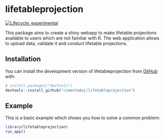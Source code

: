 
<!-- README.md is generated from README.Rmd. Please edit that file -->

# lifetableprojection

<!-- badges: start -->

[![Lifecycle:
experimental](https://img.shields.io/badge/lifecycle-experimental-orange.svg)](https://lifecycle.r-lib.org/articles/stages.html#experimental)
<!-- badges: end -->

This package aims to create a shiny webapp to make lifetable projections
available to users which are not familiar with R. The web application
allows to upload data, validate it and conduct lifetable projections.

## Installation

You can install the development version of lifetableprojection from
[GitHub](https://github.com/) with:

``` r
# install.packages("devtools")
devtools::install_github("cimentadaj/lifetableprojection")
```

## Example

This is a basic example which shows you how to solve a common problem:

``` r
library(lifetableprojection)
run_app()
```
